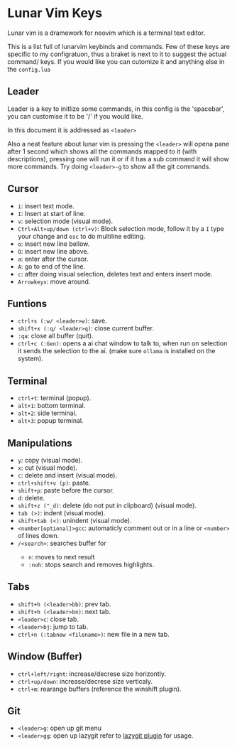 # Lunar Vim Keys
Lunar vim is a dramework for neovim which is a terminal text editor.

This is a list full of lunarvim keybinds and commands.
Few of these keys are specific to my configratuon, thus a braket is next to it to suggest the actual command/ keys.
If you would like you can cutomize it and anything else in the `config.lua`
## Leader
Leader is a key to initlize some commands, in this config is the 'spacebar', you can customise it to be '/' if you would like.

In this document it is addressed as `<leader>`

Also a neat feature about lunar vim is pressing the `<leader>` will opena pane after 1 second which shows all the commands mapped to it (with descriptions),
pressing one will run it or if it has a sub command it will show more commands. Try doing `<leader>-g` to show all the git commands.

## Cursor
- `i`: insert text mode.
- `I`: Insert at start of line.
- `v`: selection mode (visual mode).
- `Ctrl+Alt+up/down (ctrl+v)`: Block selection mode, follow it by a `I` type your change and `esc` to do multiline editing.
- `o`: insert new line bellow.
- `O`: insert new line above.
- `a`: enter after the cursor.
- `A`: go to end of the line.
- `c`: after doing visual selection, deletes text and enters insert mode.
- `Arrowkeys`: move around.

## Funtions
- `ctrl+s (:w/ <leader>w)`: save.
- `shift+x (:q/ <leader>q)`: close current buffer.
- `:qa`: close all buffer (quit).
- `ctrl+c (:Gen)`: opens a ai chat window to talk to, when run on selection it sends the selection to the ai. (make sure `ollama` is installed on the system).

## Terminal
- `ctrl+t`: terminal (popup).
- `alt+1`: bottom terminal.
- `alt+2`: side terminal.
- `alt+3`: popup terminal.

## Manipulations
- `y`: copy (visual mode).
- `x`: cut (visual mode).
- `c`: delete and insert (visual mode).
- `ctrl+shift+v (p)`: paste.
- `shift+p`: paste before the cursor.
- `d`: delete.
- `shift+z ("_d)`: delete (do not put in clipboard) (visual mode).
- `tab (>)`: indent (visual mode).
- `shift+tab (<)`: unindent (visual mode).
- `<number[optional]>gcc`: automaticly comment out or in a line or `<number>` of lines down.
- `/<search>`: searches buffer for <search> 
  - `n`: moves to next result
  - `:noh`: stops search and removes highlights.

## Tabs
- `shift+h (<leader>bb)`: prev tab.
- `shift+h (<leader>bn)`: next tab.
- `<leader>c`: close tab.
- `<leader>bj`: jump to tab.
- `ctrl+n (:tabnew <filename>)`: new file in a new tab.

## Window (Buffer)
- `ctrl+left/right`: increase/decrese size horizontly.
- `ctrl+up/down`: increase/decrese size verticaly.
- `ctrl+m`: rearange buffers (reference the winshift plugin).

## Git
- `<leader>g`: open up git menu
- `<leader>gg`: open up lazygit
refer to [lazygit plugin](https://github.com/kdheepak/lazygit.nvim) for usage.

